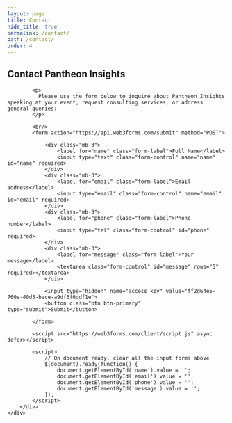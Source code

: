 ```yaml
---
layout: page
title: Contact
hide_title: true
permalink: /contact/
path: /contact/
order: 4
---
```


<div class="container mt-5">
    <div class="row justify-content-center">
        <div class="col-lg-6">
            <h2 class="mb-4">Contact Pantheon Insights</h2>

            <p>
              Please use the form below to inquire about Pantheon Insights speaking at your event, request consulting services, or address general queries: 
            </p>

            <br/>
            <form action="https://api.web3forms.com/submit" method="POST">

                <div class="mb-3">
                    <label for="name" class="form-label">Full Name</label>
                    <input type="text" class="form-control" name="name" id="name" required>
                </div>
                <div class="mb-3">
                    <label for="email" class="form-label">Email address</label>
                    <input type="email" class="form-control" name="email" id="email" required>
                </div>
                <div class="mb-3">
                    <label for="phone" class="form-label">Phone number</label>
                    <input type="tel" class="form-control" id="phone" required>
                </div>
                <div class="mb-3">
                    <label for="message" class="form-label">Your message</label>
                    <textarea class="form-control" id="message" rows="5" required></textarea>
                </div>

                <input type="hidden" name="access_key" value="ff2d64e5-760e-40d5-bace-a9df6f0ddf1e">
                <button class="btn btn-primary" type="submit">Submit</button>
            
            </form>
            
            <script src="https://web3forms.com/client/script.js" async defer></script>

            <script>
                // On document ready, clear all the input forms above
                $(document).ready(function() {
                    document.getElementById('name').value = '';
                    document.getElementById('email').value = '';
                    document.getElementById('phone').value = '';
                    document.getElementById('message').value = '';
                });
            </script>
        </div>
    </div>
</div>
